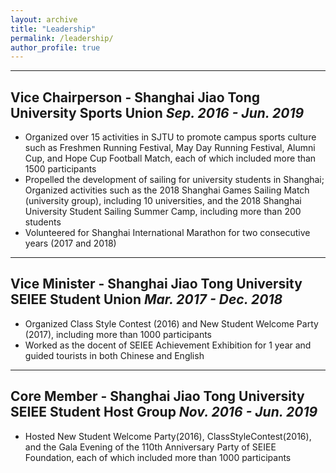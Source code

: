 ```yaml
---
layout: archive
title: "Leadership"
permalink: /leadership/
author_profile: true
---
```

------

## Vice Chairperson - Shanghai Jiao Tong University Sports Union *Sep. 2016 - Jun. 2019*
- Organized over 15 activities in SJTU to promote campus sports culture such as Freshmen Running Festival, May Day Running Festival, Alumni Cup, and Hope Cup Football Match, each of which included more than 1500 participants
- Propelled the development of sailing for university students in Shanghai; Organized activities such as the 2018 Shanghai Games Sailing Match (university group), including 10 universities, and the 2018 Shanghai University Student
Sailing Summer Camp, including more than 200 students
- Volunteered for Shanghai International Marathon for two consecutive years (2017 and 2018)

------

## Vice Minister - Shanghai Jiao Tong University SEIEE Student Union *Mar. 2017 - Dec. 2018*
- Organized Class Style Contest (2016) and New Student Welcome Party (2017), including more than 1000 participants
- Worked as the docent of SEIEE Achievement Exhibition for 1 year and guided tourists in both Chinese and English

------

## Core Member - Shanghai Jiao Tong University SEIEE Student Host Group *Nov. 2016 - Jun. 2019*
- Hosted New Student Welcome Party(2016), ClassStyleContest(2016), and the Gala Evening of the 110th Anniversary Party of SEIEE Foundation, each of which included more than 1000 participants

